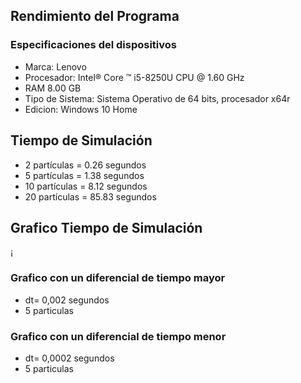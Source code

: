 ## Rendimiento del Programa
### Especificaciones del dispositivos
- Marca: Lenovo
- Procesador: Intel® Core ™  i5-8250U CPU @ 1.60 GHz
- RAM 8.00 GB
- Tipo de Sistema: Sistema Operativo de 64 bits, procesador x64r
- Edicion: Windows 10 Home
## Tiempo de Simulación
-	2 partículas = 0.26 segundos
-	5 partículas = 1.38 segundos
-	10 partículas = 8.12 segundos
-	20 partículas  = 85.83 segundos

## Grafico Tiempo de Simulación
¡[]( https://github.com/nicolasilvac/MCOC-Proyecto-2/blob/master/%5BEntrega%204%5D/%5BTomás%20Arteaga%5D/Tiempo_de_simulacion.PNG)


### Grafico con un diferencial de tiempo mayor 
- dt= 0,002 segundos
- 5 particulas

### Grafico con un diferencial de tiempo menor 
- dt= 0,0002 segundos
- 5 particulas

